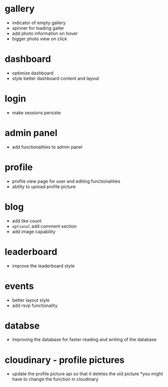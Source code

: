 # gallery
- indicator of empty gallery
- spinner for loading galler
- add photo information on hover
- bigger photo view on click
# dashboard
- optimize dashboard
- style better dashboard content and layout
# login
- make sessions persiste
# admin panel
- add functionalities to admin panel
# profile
- profile view page for user and editing functionalities
- ability to upload profile picture
# blog
- add like count
- `optional` add comment section
- add image capability
# leaderboard
- improve the leaderboard style
# events
- better layout style
- add rsvp functionality
# databse
- improving the database for faster reading and writing of the database
# cloudinary - profile pictures
- update the profile picture api so that it deletes the old picture 
    *you might have to change the function in cloudinary